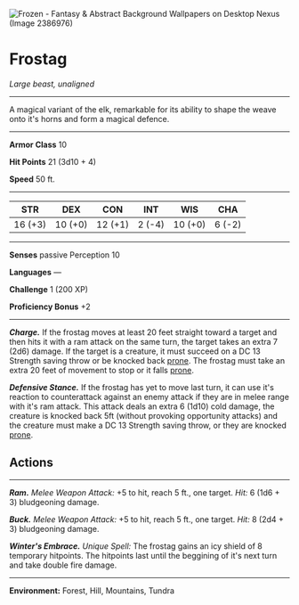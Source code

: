 

![Frozen - Fantasy &amp; Abstract Background Wallpapers on Desktop Nexus (Image  2386976)](https://cache.desktopnexus.com/thumbseg/2386/2386976-bigthumbnail.jpg)

# Frostag
*Large beast, unaligned*

---

A magical variant of the elk, remarkable for its ability to shape the weave onto it's horns and form a magical defence.

---

**Armor Class** 10 

**Hit Points** 21 (3d10 + 4)

**Speed** 50 ft.

---

| STR     | DEX     | CON     | INT    | WIS     | CHA    |
| ------- | ------- | ------- | ------ | ------- | ------ |
| 16 (+3) | 10 (+0) | 12 (+1) | 2 (-4) | 10 (+0) | 6 (-2) |

---

**Senses** passive Perception 10

**Languages** —

**Challenge** 1 (200 XP) 

**Proficiency Bonus** +2

---

***Charge.*** If the frostag moves at least 20 feet straight toward a target and then hits it with a ram attack on the same turn, the target takes an extra 7 (2d6) damage. If the target is a creature, it must succeed on a DC 13 Strength saving throw or be knocked back [prone](https://5e.tools/conditionsdiseases.html#prone_phb). The frostag must take an extra 20 feet of movement to stop or it falls [prone](https://5e.tools/conditionsdiseases.html#prone_phb).

***Defensive Stance.*** If the frostag has yet to move last turn, it can use it's reaction to counterattack against an enemy attack if they are in melee range with it's ram attack. This attack deals an extra 6 (1d10) cold damage, the creature is knocked back 5ft (without provoking opportunity attacks) and the creature must make a DC 13 Strength saving throw, or they are knocked [prone](https://5e.tools/conditionsdiseases.html#prone_phb).

## Actions
---
***Ram.*** _Melee Weapon Attack:_ +5 to hit, reach 5 ft., one target. _Hit:_ 6 (1d6 + 3) bludgeoning damage.

***Buck.*** _Melee Weapon Attack:_ +5 to hit, reach 5 ft., one target. _Hit:_ 8 (2d4 + 3) bludgeoning damage.

***Winter's Embrace.*** _Unique Spell:_ The frostag gains an icy shield of 8 temporary hitpoints. The hitpoints last until the beggining of it's next turn and take double fire damage.

---

**Environment:** Forest, Hill, Mountains, Tundra